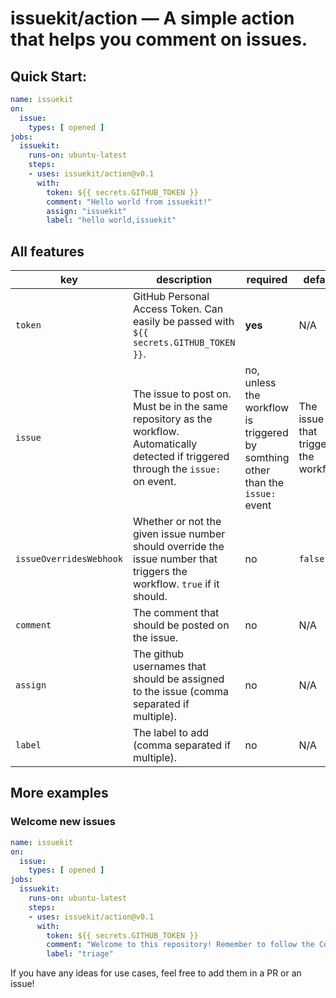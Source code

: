 # issuekit/action &mdash; A simple action that helps you comment on issues.
## Quick Start:
```yml
name: issuekit
on:
  issue:
    types: [ opened ]
jobs:
  issuekit:
    runs-on: ubuntu-latest
    steps:
    - uses: issuekit/action@v0.1
      with:
        token: ${{ secrets.GITHUB_TOKEN }}
        comment: "Hello world from issuekit!"
        assign: "issuekit"
        label: "hello world,issuekit"
```


## All features
| key | description | required | default |
| --- | ----------- | -------- | ------- |
| `token` | GitHub Personal Access Token. Can easily be passed with `${{ secrets.GITHUB_TOKEN }}`. | **yes** | N/A| |
| `issue` | The issue to post on. Must be in the same repository as the workflow. Automatically detected if triggered through the `issue:` on event. | no, unless the workflow is triggered by somthing other than the `issue:` event | The issue that triggers the workflow |
| `issueOverridesWebhook` | Whether or not the given issue number should override the issue number that triggers the workflow. `true` if it should. | no | `false` |
| `comment` | The comment that should be posted on the issue. | no | N/A |
| `assign` | The github usernames that should be assigned to the issue (comma separated if multiple). | no | N/A |
| `label` |  The label to add (comma separated if multiple). | no | N/A |


## More examples

### Welcome new issues
```yml
name: issuekit
on:
  issue:
    types: [ opened ]
jobs:
  issuekit:
    runs-on: ubuntu-latest
    steps:
    - uses: issuekit/action@v0.1
      with:
        token: ${{ secrets.GITHUB_TOKEN }}
        comment: "Welcome to this repository! Remember to follow the Code of Conduct and the Issue Template.\n\n_this message was generated by a [bot](https://github.com/issuekit/action)_"
        label: "triage"
```

If you have any ideas for use cases, feel free to add them in a PR or an issue!
